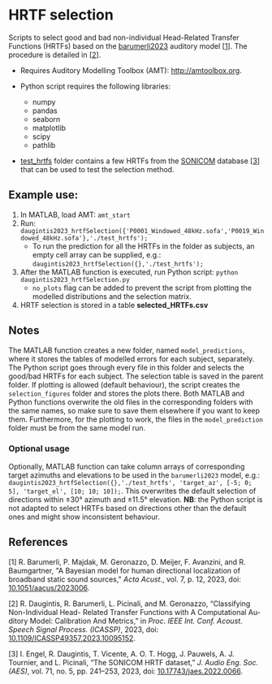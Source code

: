 # HRTF selection
Scripts to select good and bad non-individual Head-Related Transfer Functions (HRTFs) based on the [barumerli2023](http://amtoolbox.org/amt-1.5.0/doc/models/barumerli2023.php) auditory model [[1](#barumerli2023)]. The procedure is detailed in [[2](#daugintis2023)].

 - Requires Auditory Modelling Toolbox (AMT): http://amtoolbox.org.
 - Python script requires the following libraries:
    - numpy
    - pandas
    - seaborn
    - matplotlib
    - scipy
    - pathlib

 - [test_hrtfs](https://github.com/rapolasd/HRTF-selection/tree/main/test_hrtfs) folder contains a few HRTFs from the [SONICOM](https://www.axdesign.co.uk/tools-and-devices/sonicom-hrtf-dataset) database [[3](#engel2023)] that can be used to test the selection method.

## Example use:

   1. In MATLAB, load AMT: ```amt_start```
   2. Run: ```daugintis2023_hrtfSelection({'P0001_Windowed_48kHz.sofa','P0019_Windowed_48kHz.sofa'},'./test_hrtfs');```
      - To run the prediction for all the HRTFs in the folder as subjects, an empty cell array can be supplied, e.g.: ```daugintis2023_hrtfSelection({},'./test_hrtfs');```
   3. After the MATLAB function is executed, run Python script: ```python daugintis2023_hrtfSelection.py```
      - ```no_plots``` flag can be added to prevent the script from plotting the modelled distributions and the selection matrix.
   4. HRTF selection is stored in a table **selected_HRTFs.csv**

## Notes

The MATLAB function creates a new folder, named ```model_predictions```, where it stores the tables of modelled errors for each subject, separately. The Python script goes through every file in this folder and selects the good/bad HRTFs for each subject. The selection table is saved in the parent folder. If plotting is allowed (default behaviour), the script creates  the ```selection_figures``` folder and stores the plots there. Both MATLAB and Python functions overwrite the old files in the corresponding folders with the same names, so make sure to save them elsewhere if you want to keep them. Furthermore, for the plotting to work, the files in the ```model_prediction``` folder must be from the same model run.

### Optional usage

Optionally, MATLAB function can take column arrays of corresponding target azimuths and elevations to be used in the ```barumerli2023``` model, e.g.: ```daugintis2023_hrtfSelection({},'./test_hrtfs', 'target_az', [-5; 0; 5], 'target_el', [10; 10; 10]);```. This overwrites the default selection of directions within ±30° azimuth and ±11.5° elevation. **NB**: the Python script is not adapted to select HRTFs based on directions other than the default ones and might show inconsistent behaviour.

## References

<a id="barumerli2023">[1]</a> R. Barumerli, P. Majdak, M. Geronazzo, D. Meijer, F. Avanzini, and R. Baumgartner, "A Bayesian model for human directional localization of broadband static sound sources," *Acta Acust.*, vol. 7, p. 12, 2023, doi: [10.1051/aacus/2023006](https://doi.org/10.1051/aacus/2023006).

<a id="daugintis2023">[2]</a> R. Daugintis, R. Barumerli, L. Picinali, and M. Geronazzo, “Classifying Non-Individual Head- Related Transfer Functions with A Computational Au- ditory Model: Calibration And Metrics,” in *Proc. IEEE Int. Conf. Acoust. Speech Signal Process. (ICASSP)*, 2023, doi: [10.1109/ICASSP49357.2023.10095152](https://doi.org/10.1109/ICASSP49357.2023.10095152).

<a id="engel2023">[3]</a> I. Engel, R. Daugintis, T. Vicente, A. O. T. Hogg, J. Pauwels, A. J. Tournier, and L. Picinali, “The SONICOM HRTF dataset,” *J. Audio Eng. Soc. (AES)*, vol. 71, no. 5, pp. 241–253, 2023, doi: [10.17743/jaes.2022.0066](https://doi.org/10.17743/jaes.2022.0066).
